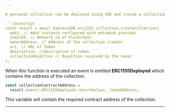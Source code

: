 ```yaml
---

A personal collection can be deployed using SDK and inside a collection, user can furthur mint and trade tokens.

```javascript
const result = await ExpressSDK.erc1155.collection.createCollection(
  web3, // Web3 instance configured with metamask provider
  chainId, // Network id of blockchain
  ownerAddress, // Address of the collection creator
  uri, // URL of Token
  description, //description of token
  collectionRoyalties // Royalties received by the owner
);
```

When this function is executed an event is emitted **ERC1155Deployed** which contains the address of the collection.

```javascript
const collectionContractAddress =
  result.events.ERC1155Deployed.returnValues._tokenAddress;
```

This variable will contain the required contract address of the collection.

---
```

